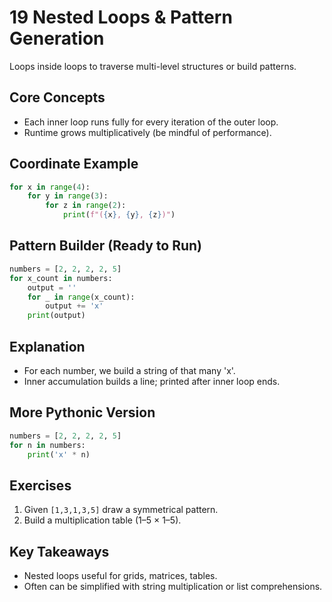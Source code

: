 # 19 Nested Loops & Pattern Generation

Loops inside loops to traverse multi-level structures or build patterns.

## Core Concepts
- Each inner loop runs fully for every iteration of the outer loop.
- Runtime grows multiplicatively (be mindful of performance).

## Coordinate Example
```python
for x in range(4):
    for y in range(3):
        for z in range(2):
            print(f"({x}, {y}, {z})")
```

## Pattern Builder (Ready to Run)
```python
numbers = [2, 2, 2, 2, 5]
for x_count in numbers:
    output = ''
    for _ in range(x_count):
        output += 'x'
    print(output)
```

## Explanation
- For each number, we build a string of that many 'x'.
- Inner accumulation builds a line; printed after inner loop ends.

## More Pythonic Version
```python
numbers = [2, 2, 2, 2, 5]
for n in numbers:
    print('x' * n)
```

## Exercises
1. Given `[1,3,1,3,5]` draw a symmetrical pattern.
2. Build a multiplication table (1–5 × 1–5).

## Key Takeaways
- Nested loops useful for grids, matrices, tables.
- Often can be simplified with string multiplication or list comprehensions.
